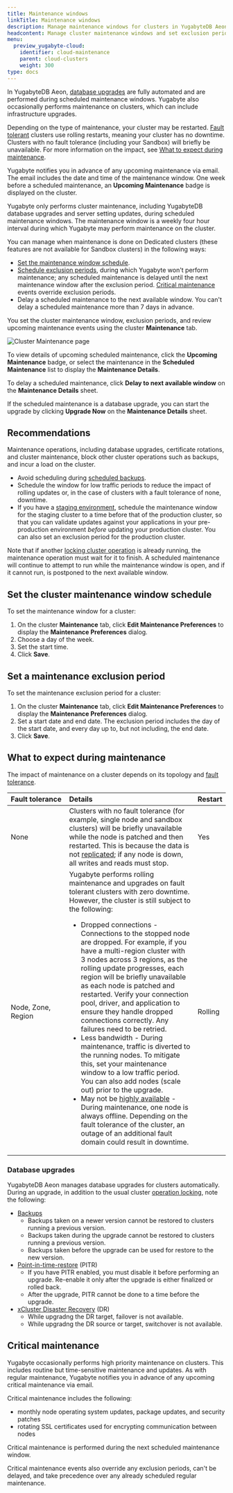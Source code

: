 ```yaml
---
title: Maintenance windows
linkTitle: Maintenance windows
description: Manage maintenance windows for clusters in YugabyteDB Aeon.
headcontent: Manage cluster maintenance windows and set exclusion periods
menu:
  preview_yugabyte-cloud:
    identifier: cloud-maintenance
    parent: cloud-clusters
    weight: 300
type: docs
---
```


In YugabyteDB Aeon, [database upgrades](../database-upgrade/) are fully automated and are performed during scheduled maintenance windows. Yugabyte also occasionally performs maintenance on clusters, which can include infrastructure upgrades.

Depending on the type of maintenance, your cluster may be restarted. [Fault tolerant](../../cloud-basics/create-clusters-overview/#fault-tolerance) clusters use rolling restarts, meaning your cluster has no downtime. Clusters with no fault tolerance (including your Sandbox) will briefly be unavailable. For more information on the impact, see [What to expect during maintenance](#what-to-expect-during-maintenance).

Yugabyte notifies you in advance of any upcoming maintenance via email. The email includes the date and time of the maintenance window. One week before a scheduled maintenance, an **Upcoming Maintenance** badge is displayed on the cluster.

Yugabyte only performs cluster maintenance, including YugabyteDB database upgrades and server setting updates, during scheduled maintenance windows. The maintenance window is a weekly four hour interval during which Yugabyte may perform maintenance on the cluster.

You can manage when maintenance is done on Dedicated clusters (these features are not available for Sandbox clusters) in the following ways:

- [Set the maintenance window schedule](#set-the-cluster-maintenance-window-schedule).
- [Schedule exclusion periods](#set-a-maintenance-exclusion-period), during which Yugabyte won't perform maintenance; any scheduled maintenance is delayed until the next maintenance window after the exclusion period. [Critical maintenance](#critical-maintenance) events override exclusion periods.
- Delay a scheduled maintenance to the next available window. You can't delay a scheduled maintenance more than 7 days in advance.

You set the cluster maintenance window, exclusion periods, and review upcoming maintenance events using the cluster **Maintenance** tab.

![Cluster Maintenance page](/images/yb-cloud/cloud-clusters-maintenance.png)

To view details of upcoming scheduled maintenance, click the **Upcoming Maintenance** badge, or select the maintenance in the **Scheduled Maintenance** list to display the **Maintenance Details**.

To delay a scheduled maintenance, click **Delay to next available window** on the **Maintenance Details** sheet.

If the scheduled maintenance is a database upgrade, you can start the upgrade by clicking **Upgrade Now** on the **Maintenance Details** sheet.

## Recommendations

Maintenance operations, including database upgrades, certificate rotations, and cluster maintenance, block other cluster operations such as backups, and incur a load on the cluster.

- Avoid scheduling during [scheduled backups](../backup-clusters/).
- Schedule the window for low traffic periods to reduce the impact of rolling updates or, in the case of clusters with a fault tolerance of none, downtime.
- If you have a [staging environment](../../cloud-basics/create-clusters-overview/#staging-cluster), schedule the maintenance window for the staging cluster to a time before that of the production cluster, so that you can validate updates against your applications in your pre-production environment _before_ updating your production cluster. You can also set an exclusion period for the production cluster.

Note that if another [locking cluster operation](../#locking-operations) is already running, the maintenance operation must wait for it to finish. A scheduled maintenance will continue to attempt to run while the maintenance window is open, and if it cannot run, is postponed to the next available window.

## Set the cluster maintenance window schedule

To set the maintenance window for a cluster:

1. On the cluster **Maintenance** tab, click **Edit Maintenance Preferences** to display the **Maintenance Preferences** dialog.
1. Choose a day of the week.
1. Set the start time.
1. Click **Save**.

## Set a maintenance exclusion period

To set the maintenance exclusion period for a cluster:

1. On the cluster **Maintenance** tab, click **Edit Maintenance Preferences** to display the **Maintenance Preferences** dialog.
1. Set a start date and end date. The exclusion period includes the day of the start date, and every day up to, but not including, the end date.
1. Click **Save**.

## What to expect during maintenance

The impact of maintenance on a cluster depends on its topology and [fault tolerance](../../cloud-basics/create-clusters-overview/#fault-tolerance).

| Fault&nbsp;tolerance | Details | Restart |
| :--- | :--- | :--- |
| None | Clusters with no fault tolerance (for example, single node and sandbox clusters) will be briefly unavailable while the node is patched and then restarted. This is because the data is not [replicated](../../../architecture/key-concepts/#replication-factor-rf); if any node is down, all writes and reads must stop. | Yes |
| Node, Zone, Region | Yugabyte performs rolling maintenance and upgrades on fault tolerant clusters with zero downtime. However, the cluster is still subject to the following:<ul><li>Dropped connections - Connections to the stopped node are dropped. For example, if you have a multi-region cluster with 3 nodes across 3 regions, as the rolling update progresses, each region will be briefly unavailable as each node is patched and restarted. Verify your connection pool, driver, and application to ensure they handle dropped connections correctly. Any failures need to be retried.</li><li>Less bandwidth - During maintenance, traffic is diverted to the running nodes. To mitigate this, set your maintenance window to a low traffic period. You can also add nodes (scale out) prior to the upgrade.</li><li>May not be [highly available](../../../explore/fault-tolerance/) - During maintenance, one node is always offline. Depending on the fault tolerance of the cluster, an outage of an additional fault domain could result in downtime.</li></ul> | Rolling |

### Database upgrades

YugabyteDB Aeon manages database upgrades for clusters automatically. During an upgrade, in addition to the usual cluster [operation locking](../#locking-operations), note the following:

- [Backups](../backup-clusters/)
  - Backups taken on a newer version cannot be restored to clusters running a previous version.
  - Backups taken during the upgrade cannot be restored to clusters running a previous version.
  - Backups taken before the upgrade can be used for restore to the new version.
- [Point-in-time-restore](../aeon-pitr/) (PITR)
  - If you have PITR enabled, you must disable it before performing an upgrade. Re-enable it only after the upgrade is either finalized or rolled back.
  - After the upgrade, PITR cannot be done to a time before the upgrade.
- [xCluster Disaster Recovery](../disaster-recovery/) (DR)
  - While upgradng the DR target, failover is not available.
  - While upgradng the DR source or target, switchover is not available.

## Critical maintenance

Yugabyte occasionally performs high priority maintenance on clusters. This includes routine but time-sensitive maintenance and updates. As with regular maintenance, Yugabyte notifies you in advance of any upcoming critical maintenance via email.

Critical maintenance includes the following:

- monthly node operating system updates, package updates, and security patches
- rotating SSL certificates used for encrypting communication between nodes

Critical maintenance is performed during the next scheduled maintenance window.

Critical maintenance events also override any exclusion periods, can't be delayed, and take precedence over any already scheduled regular maintenance.
